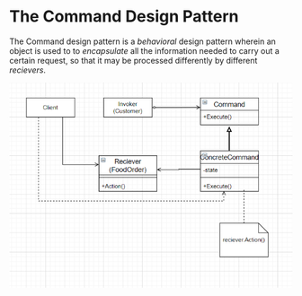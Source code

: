 ﻿# The Command Design Pattern
 The Command design pattern is a *behavioral* design pattern wherein an object is used to to *encapsulate* all the information needed to carry out a certain request, so that it may be processed differently by different *recievers*.

 ![Command Pattern ERD](https://github.com/AGValdes/DesignPatterns/blob/master/CommandPattern/img/CommandERD.png)
